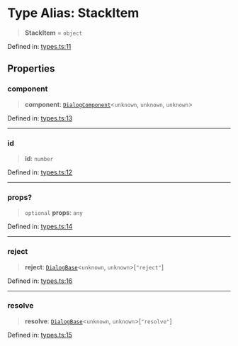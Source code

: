 # Type Alias: StackItem

> **StackItem** = `object`

Defined in: [types.ts:11](https://github.com/MOhhh-ok/react-dialog-hub/blob/5673faacf88e76b0990b2083c26229d9de0bb4ca/packages/react-dialog-hub/src/types.ts#L11)

## Properties

### component

> **component**: [`DialogComponent`](DialogComponent.md)\<`unknown`, `unknown`, `unknown`\>

Defined in: [types.ts:13](https://github.com/MOhhh-ok/react-dialog-hub/blob/5673faacf88e76b0990b2083c26229d9de0bb4ca/packages/react-dialog-hub/src/types.ts#L13)

***

### id

> **id**: `number`

Defined in: [types.ts:12](https://github.com/MOhhh-ok/react-dialog-hub/blob/5673faacf88e76b0990b2083c26229d9de0bb4ca/packages/react-dialog-hub/src/types.ts#L12)

***

### props?

> `optional` **props**: `any`

Defined in: [types.ts:14](https://github.com/MOhhh-ok/react-dialog-hub/blob/5673faacf88e76b0990b2083c26229d9de0bb4ca/packages/react-dialog-hub/src/types.ts#L14)

***

### reject

> **reject**: [`DialogBase`](DialogBase.md)\<`unknown`, `unknown`\>\[`"reject"`\]

Defined in: [types.ts:16](https://github.com/MOhhh-ok/react-dialog-hub/blob/5673faacf88e76b0990b2083c26229d9de0bb4ca/packages/react-dialog-hub/src/types.ts#L16)

***

### resolve

> **resolve**: [`DialogBase`](DialogBase.md)\<`unknown`, `unknown`\>\[`"resolve"`\]

Defined in: [types.ts:15](https://github.com/MOhhh-ok/react-dialog-hub/blob/5673faacf88e76b0990b2083c26229d9de0bb4ca/packages/react-dialog-hub/src/types.ts#L15)
